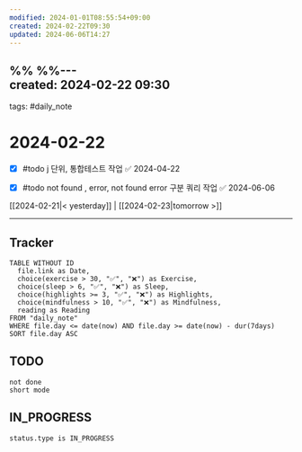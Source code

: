 ```yaml
---
modified: 2024-01-01T08:55:54+09:00
created: 2024-02-22T09:30
updated: 2024-06-06T14:27
---
```

%%  %%---  
created: 2024-02-22 09:30  
---  
tags: #daily_note  
  
# 2024-02-22  
- [x] #todo j 단위, 통합테스트 작업 ✅ 2024-04-22
- [x] #todo not found , error, not found error 구분 쿼리 작업 ✅ 2024-06-06
  
  
[[2024-02-21|< yesterday]] | [[2024-02-23|tomorrow >]]  
  
---  

## Tracker

```dataview
TABLE WITHOUT ID
  file.link as Date,
  choice(exercise > 30, "✅", "❌") as Exercise,
  choice(sleep > 6, "✅", "❌") as Sleep,
  choice(highlights >= 3, "✅", "❌") as Highlights,
  choice(mindfulness > 10, "✅", "❌") as Mindfulness,
  reading as Reading
FROM "daily_note"
WHERE file.day <= date(now) AND file.day >= date(now) - dur(7days)
SORT file.day ASC
```

## TODO
```tasks  
not done  
short mode  
```

## IN_PROGRESS
```tasks  
status.type is IN_PROGRESS
```

